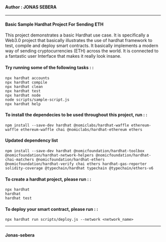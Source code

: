 #### Author : JONAS SEBERA



---

#### Basic Sample Hardhat Project For Sending ETH 

This project demonstrates a basic Hardhat use case. It is specifically a Web3.0 project that basically illustrates the use of hardhat framework to test, compile and deploy smart contracts. It basically implements a modern way of sending cryptocurrencies (ETH) across the world. It is connected to a fantastic user Interface that makes it really look insane.  

#### Try running some of the following tasks : :

```
npx hardhat accounts
npx hardhat compile
npx hardhat clean
npx hardhat test
npx hardhat node
node scripts/sample-script.js
npx hardhat help
```

#### To install the dependecies to be used throughout this project,  run : :  

```
npm install --save-dev hardhat @nomiclabs/hardhat-waffle ethereum-waffle ethereum-waffle chai @nomiclabs/hardhat-ethereum ethers

```
#### Updated dependency list
````
npm install --save-dev hardhat @nomicfoundation/hardhat-toolbox @nomicfoundation/hardhat-network-helpers @nomicfoundation/hardhat-chai-matchers @nomicfoundation/hardhat-ethers @nomicfoundation/hardhat-verify chai ethers hardhat-gas-reporter solidity-coverage @typechain/hardhat typechain @typechain/ethers-v6
````

#### To create a hardhat project, please run : :
```
npx hardhat
hardhat
hardhat test
```
#### To deploy your smart contract, please run : :
```
npx hardhat run scripts/deploy.js --network <network_name>
```   

---
#### Jonas-sebera